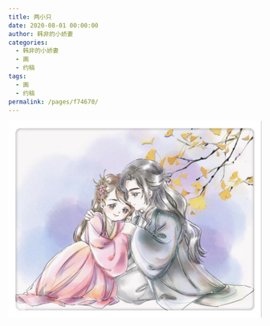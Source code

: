 ```yaml
---
title: 两小只
date: 2020-08-01 00:00:00
author: 韩非的小娇妻
categories: 
  - 韩非的小娇妻
  - 画
  - 约稿
tags: 
  - 画
  - 约稿
permalink: /pages/f74670/
---
```


![2](/img/hfxjq/2.jpg)

<!-- more -->
